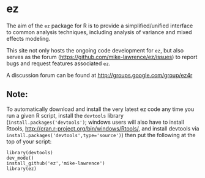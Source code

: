 # ez

The aim of the `ez` package for R is to provide a simplified/unified interface to common analysis techniques, including analysis of variance and mixed effects modeling. 

This site not only hosts the ongoing code development for `ez`, but also serves as the forum (https://github.com/mike-lawrence/ez/issues) to report bugs and request features associated `ez`.

A discussion forum can be found at http://groups.google.com/group/ez4r

## Note:

To automatically download and install the very latest ez code any time you run a given R script, install the `devtools` library (`install.packages('devtools')`; windows users will also have to install Rtools, http://cran.r-project.org/bin/windows/Rtools/, and install devtools via `install.packages('devtools',type='source')`) then put the following at the top of your script:

    library(devtools)
    dev_mode()
    install_github('ez','mike-lawrence')
    library(ez)

